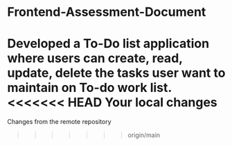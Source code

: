 # Frontend-Assessment-Document
Developed a To-Do list application where users can create, read, update, delete the tasks user want to maintain on To-do work list.
<<<<<<< HEAD
Your local changes
=======
Changes from the remote repository
>>>>>>> origin/main
